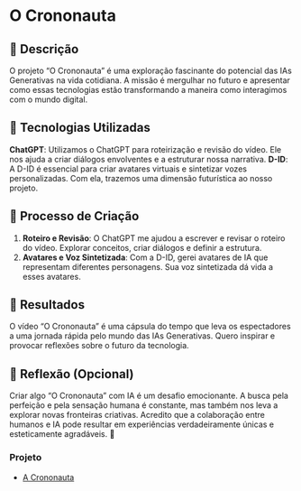 # O Crononauta

## 📒 Descrição
O projeto “O Crononauta” é uma exploração fascinante do potencial das IAs Generativas na vida cotidiana.
A missão é mergulhar no futuro e apresentar como essas tecnologias estão transformando a maneira como interagimos com o mundo digital.

## 🤖 Tecnologias Utilizadas
**ChatGPT**: Utilizamos o ChatGPT para roteirização e revisão do vídeo. Ele nos ajuda a criar diálogos envolventes e a estruturar nossa narrativa.
**D-ID**: A D-ID é essencial para criar avatares virtuais e sintetizar vozes personalizadas. Com ela, trazemos uma dimensão futurística ao nosso projeto.

## 🧐 Processo de Criação
1. **Roteiro e Revisão**: O ChatGPT me ajudou a escrever e revisar o roteiro do vídeo. Explorar conceitos, criar diálogos e definir a estrutura.
2. **Avatares e Voz Sintetizada**: Com a D-ID, gerei avatares de IA que representam diferentes personagens. Sua voz sintetizada dá vida a esses avatares.

## 🚀 Resultados
O vídeo “O Crononauta” é uma cápsula do tempo que leva os espectadores a uma jornada rápida pelo mundo das IAs Generativas. Quero inspirar e provocar reflexões sobre o futuro da tecnologia.

## 💭 Reflexão (Opcional)
Criar algo “O Crononauta” com IA é um desafio emocionante. A busca pela perfeição e pela sensação humana é constante, mas também nos leva a explorar novas fronteiras criativas. 
Acredito que a colaboração entre humanos e IA pode resultar em experiências verdadeiramente únicas e esteticamente agradáveis. 🌟

### Projeto
- [A Crononauta](/exemplos/a_crononauta.mp4)
